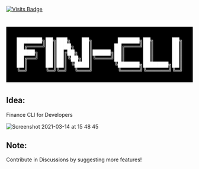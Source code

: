 [![Visits Badge](https://badges.pufler.dev/visits/dhairyaostwal/finCLI)](https://github.com/dhairyaostwal/finCLI/)

<h1 align="center"><img src="./banner.png"/></h1>

## Idea: 

Finance CLI for Developers

<img align="center" width="781" alt="Screenshot 2021-03-14 at 15 48 45" src="https://user-images.githubusercontent.com/50984984/111064945-0c10d280-84dd-11eb-8947-7c814433dd65.png">


## Note:

Contribute in Discussions by suggesting more features!
